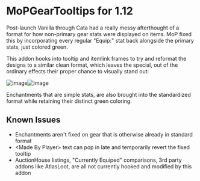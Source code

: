 # MoPGearTooltips for 1.12
Post-launch Vanilla through Cata had a really messy afterthought of a format for how non-primary gear stats were displayed on items.
MoP fixed this by incorporating every regular "Equip:" stat back alongside the primary stats, just colored green.

This addon hooks into tooltip and itemlink frames to try and reformat the designs to a similar clean format,
which leaves the special, out of the ordinary effects their proper chance to visually stand out:

![image](https://user-images.githubusercontent.com/11151284/184475717-f26752f0-42ca-4241-8e7d-c63ca69db73c.png)![image](https://user-images.githubusercontent.com/11151284/184475990-aa2a2526-c322-4f3c-9323-5dc83da1f726.png)


Enchantments that are simple stats, are also brought into the standardized format while retaining their distinct green coloring.

## Known Issues
* Enchantments aren't fixed on gear that is otherwise already in standard format
* \<Made By Player\> text can pop in late and temporarily revert the fixed tooltip
* AuctionHouse listings, "Currently Equiped" comparisons, 3rd party addons like AtlasLoot, are all not currently hooked and modified by this addon
